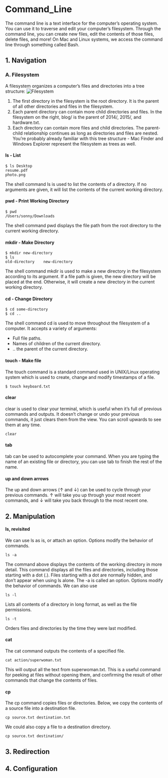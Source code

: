 # Command_Line
The command line is a text interface for the computer’s operating system. You can use it to traverse and edit your computer’s filesystem. Through the command line, you can create new files, edit the contents of those files, delete files, and more!
On Mac and Linux systems, we access the command line through something called Bash.

## 1. Navigation

### A. Filesystem
A filesystem organizes a computer’s files and directories into a tree structure:
![Filesystem](https://user-images.githubusercontent.com/62128029/134777967-9d896d41-5dcb-44e7-8017-96a40883badd.png)

1. The first directory in the filesystem is the root directory. It is the parent of all other directories and files in the filesystem.
2. Each parent directory can contain more child directories and files. In the filesystem on the right, blog/ is the parent of 2014/, 2015/, and hardware.txt.
3. Each directory can contain more files and child directories. The parent-child relationship continues as long as directories and files are nested.
You’re probably already familiar with this tree structure - Mac Finder and Windows Explorer represent the filesystem as trees as well.

#### ls - List
```
$ ls Desktop
resume.pdf
photo.png
```
The shell command ls is used to list the contents of a directory. If no arguments are given, it will list the contents of the current working directory.

#### pwd - Print Working Directory
```
$ pwd
/Users/sonny/Downloads
```
The shell command pwd displays the file path from the root directory to the current working directory.

#### mkdir - Make Directory
```
$ mkdir new-directory
$ ls 
old-directory    new-directory
```
The shell command mkdir is used to make a new directory in the filesystem according to its argument. If a file path is given, the new directory will be placed at the end. Otherwise, it will create a new directory in the current working directory.
#### cd - Change Directory
```
$ cd some-directory
$ cd ..
```
The shell command cd is used to move throughout the filesystem of a computer. It accepts a variety of arguments:
* Full file paths.
* Names of children of the current directory.
* .. the parent of the current directory.


#### touch - Make file 
The touch command is a standard command used in UNIX/Linux operating system which is used to create, change and modify timestamps of a file.
```
$ touch keyboard.txt
```
#### clear
clear is used to clear your terminal, which is useful when it’s full of previous commands and outputs. It doesn’t change or undo your previous commands, it just clears them from the view. You can scroll upwards to see them at any time.
```
clear
```
#### tab
tab can be used to autocomplete your command. When you are typing the name of an existing file or directory, you can use tab to finish the rest of the name.

#### up and down arrows
The up and down arrows (↑ and ↓) can be used to cycle through your previous commands. ↑ will take you up through your most recent commands, and ↓ will take you back through to the most recent one.



## 2. Manipulation
#### ls, revisited
We can use ls as is, or attach an option. Options modify the behavior of commands.
```
ls -a
```
The command above displays the contents of the working directory in more detail. This command displays all the files and directories, including those starting with a dot (.). Files starting with a dot are normally hidden, and don’t appear when using ls alone.
The -a is called an option. Options modify the behavior of commands.
We can also use 
```
ls -l
```
Lists all contents of a directory in long format, as well as the file permissions.
```
ls -t
```
Orders files and directories by the time they were last modified.

#### cat
The cat command outputs the contents of a specified file.
```
cat action/superwoman.txt
```
This will output all the text from superwoman.txt. This is a useful command for peeking at files without opening them, and confirming the result of other commands that change the contents of files.

#### cp
The cp command copies files or directories. Below, we copy the contents of a source file into a destination file.
```
cp source.txt destination.txt 
```
We could also copy a file to a destination directory.
```
cp source.txt destination/
```
## 3. Redirection
## 4. Configuration


